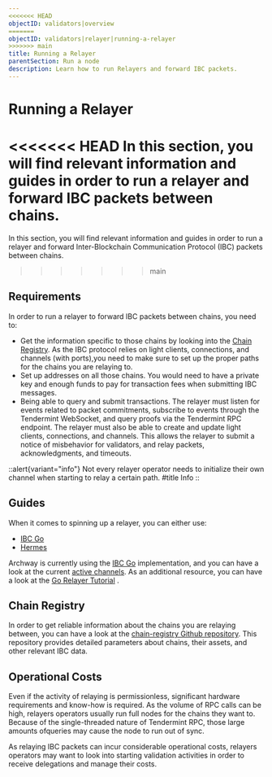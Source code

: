 ```yaml
---
<<<<<<< HEAD
objectID: validators|overview
=======
objectID: validators|relayer|running-a-relayer
>>>>>>> main
title: Running a Relayer
parentSection: Run a node
description: Learn how to run Relayers and forward IBC packets.
---
```

# Running a Relayer
<<<<<<< HEAD
In this section, you will find relevant information and guides in order to run a relayer and forward IBC packets between chains.
=======
In this section, you will find relevant information and guides in order to run a relayer and forward Inter-Blockchain Communication Protocol (IBC) packets between chains.
>>>>>>> main

## Requirements

In order to run a relayer to forward IBC packets between chains, you need to:

- Get the information specific to those chains by looking into the [Chain Registry](#chain-registry). As the IBC protocol relies on light clients, connections, and channels (with ports),you need to make sure to set up the proper paths for the chains you are relaying to.
- Set up addresses on all those chains. You would need to have a private key and enough funds to pay for transaction fees when submitting IBC messages.
- Being able to query and submit transactions. The relayer must listen for events related to packet commitments, subscribe to events through the Tendermint WebSocket, and query proofs via the Tendermint RPC endpoint. The relayer must also be able to create and update light clients, connections, and channels. This allows the relayer to submit a notice of misbehavior for validators, and relay packets, acknowledgments, and timeouts.


::alert{variant="info"}
Not every relayer operator needs to initialize their own channel when starting to relay a certain path.
#title
Info
::



## Guides
When it comes to spinning up a relayer, you can either use:

- <a href="https://github.com/cosmos/relayer" target="_blank">IBC Go</a>
- <a href="https://hermes.informal.systems/" target="_blank">Hermes</a>

Archway is currently using the <a href="https://github.com/cosmos/relayer" target="_blank">IBC Go</a> implementation, and you can have a look at the current [active channels](../../resources/ibc-channels).
As an additional resource, you can have a look at the <a href="https://tutorials.cosmos.network/hands-on-exercise/5-ibc-adv/3-go-relayer.html" target="_blank">Go Relayer Tutorial</a> .


## Chain Registry

In order to get reliable information about the chains you are relaying between, you can have a look at the  <a href="https://github.com/cosmos/chain-registry" target="_blank">chain-registry Github repository</a>. This repository
provides detailed parameters about chains, their assets, and other relevant IBC data.

## Operational Costs


Even if the activity of relaying is permissionless, significant hardware requirements and know-how is required. As the volume of RPC calls can be high, relayers operators usually run full nodes for the chains they want to. Because of the single-threaded nature of Tendermint RPC, those large amounts ofqueries may cause the node to run out of sync.


As relaying IBC packets can incur considerable operational costs, relayers operators may want to look into starting validation activities in order to receive delegations and manage their costs.
